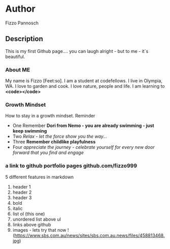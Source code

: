 # Author
Fizzo Pannosch

## Description
This is my first Github page.... you can laugh alright - but to me - it`s beautiful.

### About ME
My name is Fizzo [Feet:so]. I am a student at codefellows. I live in Olympia, WA. I love to garden and cook. I love nature, people and life. I am learning to 
**\<code\>\<\/code\>**

### Growth Mindset
How to stay in a growth mindset.
Reminder
* One Remember **Dori from Nemo - you are already swimming - just keep swimming**
* Two *Relax - let the force show you the way...*
* Three **Remember childlike playfulness**
* Four *appreciate the journey - celebrate yourself for every new door forward that you find and engage*


### a link to github portfolio pages github.com/fizzo999
5 different features in markdown 

1. header 1 
2. header 2 
3. header 3 
4. bold 
5. italic
6. list ol (this one) 
7. unordered list above ul 
8. links above github
9. images - lets try that now
!(https://www.sbs.com.au/news/sites/sbs.com.au.news/files/458813468.jpg)


